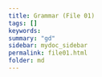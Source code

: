 ```yaml
---
title: Grammar (File 01)
tags: []
keywords:
summary: "gd"
sidebar: mydoc_sidebar
permalink: file01.html
folder: md
---
```


